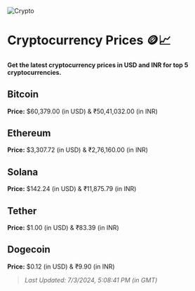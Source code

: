 
![Crypto](https://www.techguide.com.au/wp-content/uploads/2020/11/crypto3.jpeg)

# Cryptocurrency Prices 🪙📈

#### Get the latest cryptocurrency prices in USD and INR for top 5 cryptocurrencies.

## Bitcoin

**Price:** $60,379.00 (in USD) & ₹50,41,032.00 (in INR)

## Ethereum

**Price:** $3,307.72 (in USD) & ₹2,76,160.00 (in INR)

## Solana

**Price:** $142.24 (in USD) & ₹11,875.79 (in INR)

## Tether

**Price:** $1.00 (in USD) & ₹83.39 (in INR)

## Dogecoin

**Price:** $0.12 (in USD) & ₹9.90 (in INR)

> _Last Updated: 7/3/2024, 5:08:41 PM (in GMT)_
